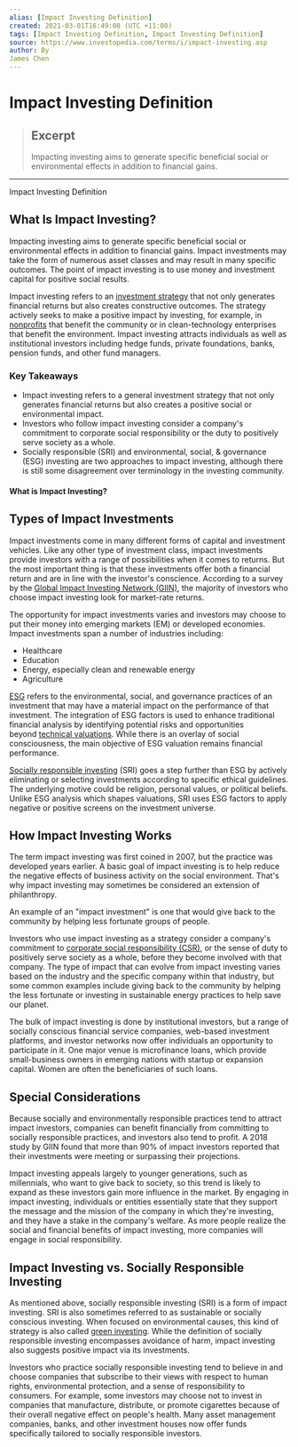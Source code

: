 ```yaml
---
alias: [Impact Investing Definition]
created: 2021-03-01T16:49:08 (UTC +11:00)
tags: [Impact Investing Definition, Impact Investing Definition]
source: https://www.investopedia.com/terms/i/impact-investing.asp
author: By
James Chen
---
```


# Impact Investing Definition

> ## Excerpt
> Impacting investing aims to generate specific beneficial social or environmental effects in addition to financial gains.

---

Impact Investing Definition
## What Is Impact Investing?

Impacting investing aims to generate specific beneficial social or environmental effects in addition to financial gains. Impact investments may take the form of numerous asset classes and may result in many specific outcomes. The point of impact investing is to use money and investment capital for positive social results.

Impact investing refers to an [investment strategy](https://www.investopedia.com/terms/i/investmentstrategy.asp) that not only generates financial returns but also creates constructive outcomes. The strategy actively seeks to make a positive impact by investing, for example, in [nonprofits](https://www.investopedia.com/terms/n/non-profitorganization.asp) that benefit the community or in clean-technology enterprises that benefit the environment. Impact investing attracts individuals as well as institutional investors including hedge funds, private foundations, banks, pension funds, and other fund managers.

### Key Takeaways

-   Impact investing refers to a general investment strategy that not only generates financial returns but also creates a positive social or environmental impact.
-   Investors who follow impact investing consider a company's commitment to corporate social responsibility or the duty to positively serve society as a whole.
-   Socially responsible (SRI) and environmental, social, & governance (ESG) investing are two approaches to impact investing, although there is still some disagreement over terminology in the investing community.

#### What is Impact Investing?

## Types of Impact Investments

Impact investments come in many different forms of capital and investment vehicles. Like any other type of investment class, impact investments provide investors with a range of possibilities when it comes to returns. But the most important thing is that these investments offer both a financial return and are in line with the investor's conscience. According to a survey by the [Global Impact Investing Network (GIIN)](https://thegiin.org/impact-investing/need-to-know/#how-do-impact-investments-perform-financially), the majority of investors who choose impact investing look for market-rate returns.

The opportunity for impact investments varies and investors may choose to put their money into emerging markets (EM) or developed economies. Impact investments span a number of industries including:

-   Healthcare
-   Education
-   Energy, especially clean and renewable energy
-   Agriculture

[ESG](https://www.investopedia.com/terms/e/environmental-social-and-governance-esg-criteria.asp) refers to the environmental, social, and governance practices of an investment that may have a material impact on the performance of that investment. The integration of ESG factors is used to enhance traditional financial analysis by identifying potential risks and opportunities beyond [technical valuations](https://www.investopedia.com/terms/t/technicalanalysis.asp). While there is an overlay of social consciousness, the main objective of ESG valuation remains financial performance.

[Socially responsible investing](https://www.investopedia.com/terms/s/sri.asp) (SRI) goes a step further than ESG by actively eliminating or selecting investments according to specific ethical guidelines. The underlying motive could be religion, personal values, or political beliefs. Unlike ESG analysis which shapes valuations, SRI uses ESG factors to apply negative or positive screens on the investment universe. 

## How Impact Investing Works

The term impact investing was first coined in 2007, but the practice was developed years earlier. A basic goal of impact investing is to help reduce the negative effects of business activity on the social environment. That's why impact investing may sometimes be considered an extension of philanthropy.

An example of an "impact investment" is one that would give back to the community by helping less fortunate groups of people.

Investors who use impact investing as a strategy consider a company's commitment to [corporate social responsibility (CSR)](https://www.investopedia.com/terms/c/corp-social-responsibility.asp), or the sense of duty to positively serve society as a whole, before they become involved with that company. The type of impact that can evolve from impact investing varies based on the industry and the specific company within that industry, but some common examples include giving back to the community by helping the less fortunate or investing in sustainable energy practices to help save our planet.

The bulk of impact investing is done by institutional investors, but a range of socially conscious financial service companies, web-based investment platforms, and investor networks now offer individuals an opportunity to participate in it. One major venue is microfinance loans, which provide small-business owners in emerging nations with startup or expansion capital. Women are often the beneficiaries of such loans.

## Special Considerations

Because socially and environmentally responsible practices tend to attract impact investors, companies can benefit financially from committing to socially responsible practices, and investors also tend to profit. A 2018 study by GIIN found that more than 90% of impact investors reported that their investments were meeting or surpassing their projections.

Impact investing appeals largely to younger generations, such as millennials, who want to give back to society, so this trend is likely to expand as these investors gain more influence in the market. By engaging in impact investing, individuals or entities essentially state that they support the message and the mission of the company in which they're investing, and they have a stake in the company's welfare. As more people realize the social and financial benefits of impact investing, more companies will engage in social responsibility.

## Impact Investing vs. Socially Responsible Investing

As mentioned above, socially responsible investing (SRI) is a form of impact investing. SRI is also sometimes referred to as sustainable or socially conscious investing. When focused on environmental causes, this kind of strategy is also called [green investing](https://www.investopedia.com/terms/g/green-investing.asp). While the definition of socially responsible investing encompasses avoidance of harm, impact investing also suggests positive impact via its investments.

Investors who practice socially responsible investing tend to believe in and choose companies that subscribe to their views with respect to human rights, environmental protection, and a sense of responsibility to consumers. For example, some investors may choose not to invest in companies that manufacture, distribute, or promote cigarettes because of their overall negative effect on people's health. Many asset management companies, banks, and other investment houses now offer funds specifically tailored to socially responsible investors.
